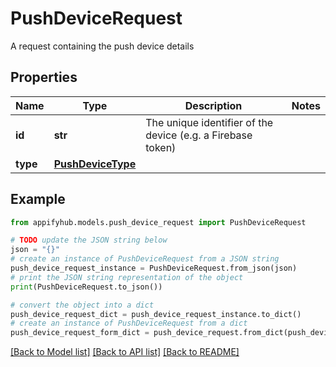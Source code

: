 # PushDeviceRequest

A request containing the push device details

## Properties

Name | Type | Description | Notes
------------ | ------------- | ------------- | -------------
**id** | **str** | The unique identifier of the device (e.g. a Firebase token) | 
**type** | [**PushDeviceType**](PushDeviceType.md) |  | 

## Example

```python
from appifyhub.models.push_device_request import PushDeviceRequest

# TODO update the JSON string below
json = "{}"
# create an instance of PushDeviceRequest from a JSON string
push_device_request_instance = PushDeviceRequest.from_json(json)
# print the JSON string representation of the object
print(PushDeviceRequest.to_json())

# convert the object into a dict
push_device_request_dict = push_device_request_instance.to_dict()
# create an instance of PushDeviceRequest from a dict
push_device_request_form_dict = push_device_request.from_dict(push_device_request_dict)
```
[[Back to Model list]](../README.md#documentation-for-models) [[Back to API list]](../README.md#documentation-for-api-endpoints) [[Back to README]](../README.md)



